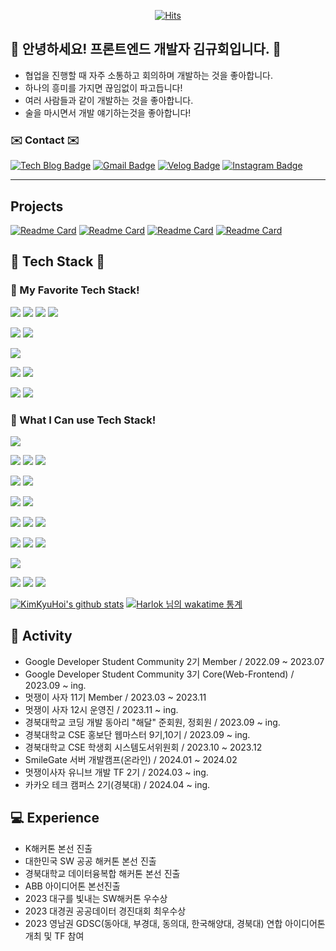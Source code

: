 <div align=center>
	
[![Hits](https://hits.seeyoufarm.com/api/count/incr/badge.svg?url=https%3A%2F%2Fgithub.com%2FKimKyuHoi&count_bg=%23020715&title_bg=%23020715&icon=openstreetmap.svg&icon_color=%23FFFFFF&title=Visitors&edge_flat=false)](https://hits.seeyoufarm.com)
  </div>
  
## :raised_hands: 안녕하세요! 프론트엔드 개발자 김규회입니다. :raised_hands:
* 협업을 진행할 때 자주 소통하고 회의하며 개발하는 것을 좋아합니다.
* 하나의 흥미를 가지면 끊임없이 파고듭니다!
* 여러 사람들과 같이 개발하는 것을 좋아합니다.
* 술을 마시면서 개발 얘기하는것을 좋아합니다!
  
### ✉️ Contact ✉️
[![Tech Blog Badge](http://img.shields.io/badge/-Tech%20blog-black?style=flat-square&logo=github&link=https://KimKyuHoi.github.io/)](https://KimKyuHoi.github.io/)
[![Gmail Badge](https://img.shields.io/badge/Gmail-d14836?style=flat-square&logo=gmail&logoColor=white&link=mailto:k546kh@gmail.com)](mailto:k546kh@gmail.com)
[![Velog Badge](https://img.shields.io/badge/Velog-444444?style=flat-square&logo=Velog&logoColor=black"&link=https://velog.io/@k_gu_wae123)](https://velog.io/@k_gu_wae123)
[![Instagram Badge](https://img.shields.io/badge/Instagram-f5f5f5?style=flat-square&logo=Instagram&logoColor=black"&link=https://www.instagram.com/k.gu_wae/)](https://www.instagram.com/k.gu_wae/)

---

## Projects
[![Readme Card](https://github-readme-stats.vercel.app/api/pin/?username=KimKyuHoi&repo=GDSC_Official_FE)](https://github.com/KimKyuHoi/GDSC_Official_FE)
[![Readme Card](https://github-readme-stats.vercel.app/api/pin/?username=KimKyuHoi&repo=LikelionUniv_Frontend_University)](https://github.com/KimKyuHoi/LikelionUniv_Frontend_University)
[![Readme Card](https://github-readme-stats.vercel.app/api/pin/?username=KimKyuHoi&repo=TadakTadak)](https://github.com/KimKyuHoi/TadakTadak)
[![Readme Card](https://github-readme-stats.vercel.app/api/pin/?username=KimKyuHoi&repo=Matcher_FE)](https://github.com/KimKyuHoi/Matcher_FE)

## 🔧 Tech Stack 🔧 
### 🔧 My Favorite Tech Stack!
<p>
	<img src="https://img.shields.io/badge/React-61DAFB?style=for-the-badge&logo=React&logoColor=black">
	<img src="https://img.shields.io/badge/TypeScript-3178C6?style=for-the-badge&logo=TypeScript&logoColor=white">
	<img src="https://img.shields.io/badge/prettier-F7B93E?style=for-the-badge&logo=prettier&logoColor=black">
	<img src="https://img.shields.io/badge/EsLint-4B32C3?style=for-the-badge&logo=eslint&logoColor=white">
</p>
</p>
<p>
	<img src="https://img.shields.io/badge/pnpm-F69220?style=for-the-badge&logo=pnpm&logoColor=white">
	<img src="https://img.shields.io/badge/yarn_berry-2C8EBB?style=for-the-badge&logo=yarn&logoColor=white">
</p>
<p>
	<img src="https://img.shields.io/badge/Emotion-DB7093?style=for-the-badge&logo=&logoColor="/>
</p>
<p>
	<img src="https://img.shields.io/badge/Zustand-999999?style=for-the-badge&logo=&logoColor=">
	<img src="https://img.shields.io/badge/Tanstack_Query-FF4154?style=for-the-badge&logo=reactquery&logoColor=white">
</p>
<p>
	<img src="https://img.shields.io/badge/Nginx-009639?style=for-the-badge&logo=nginx&logoColor=white">
	<img src="https://img.shields.io/badge/Amazon Ec2-FF9900?style=for-the-badge&logo=amazonec2&logoColor=white">
</p>

### 🔧 What I Can use Tech Stack!
<p>
	<img src="https://img.shields.io/badge/React-61DAFB?style=for-the-badge&logo=React&logoColor=black">
</p>
<p>
	<img src="https://img.shields.io/badge/npm-CB3837?style=for-the-badge&logo=Npm&logoColor=white">
	<img src="https://img.shields.io/badge/pnpm-F69220?style=for-the-badge&logo=pnpm&logoColor=white">
	<img src="https://img.shields.io/badge/yarn_berry-2C8EBB?style=for-the-badge&logo=yarn&logoColor=white">
</p>
<p>
	<img src="https://img.shields.io/badge/prettier-F7B93E?style=for-the-badge&logo=prettier&logoColor=black">
	<img src="https://img.shields.io/badge/EsLint-4B32C3?style=for-the-badge&logo=eslint&logoColor=white">
</p>
<p>
	<img src="https://img.shields.io/badge/TypeScript-3178C6?style=for-the-badge&logo=TypeScript&logoColor=white">
	<img src="https://img.shields.io/badge/JavaScript-F7DF1E?style=for-the-badge&logo=JavaScript&logoColor=black">
</p>
<p>
	<img src="https://img.shields.io/badge/Styled Components-DB7093?style=for-the-badge&logo=styled-components&logoColor=white"/>
	<img src="https://img.shields.io/badge/Emotion-DB7093?style=for-the-badge&logo=&logoColor="/>
	<img src="https://img.shields.io/badge/CSS3-1572B6?style=for-the-badge&logo=css3&logoColor=white"/>
</p>
<p>
	<img src="https://img.shields.io/badge/Redux_Toolkit-764ABC?style=for-the-badge&logo=Redux&logoColor=white">
	<img src="https://img.shields.io/badge/Zustand-999999?style=for-the-badge&logo=&logoColor=">
	<img src="https://img.shields.io/badge/Recoil-3578E5?style=for-the-badge&logo=Recoil&logoColor=white">	
</p>
<p>
	<img src="https://img.shields.io/badge/Tanstack_Query-FF4154?style=for-the-badge&logo=reactquery&logoColor=white">
</p>
<p>
	<img src="https://img.shields.io/badge/Nginx-009639?style=for-the-badge&logo=nginx&logoColor=white">
	<img src="https://img.shields.io/badge/Amazon Ec2-FF9900?style=for-the-badge&logo=amazonec2&logoColor=white">
	<img src="https://img.shields.io/badge/Naver Cloud Platform-03C75A?style=for-the-badge&logo=naver&logoColor=white">
</p>

[![KimKyuHoi's github stats](https://github-readme-stats.vercel.app/api?username=KimKyuHoi)](https://github.com/anuraghazra/github-readme-stats)
[![Harlok 님의 wakatime 통계](https://github-readme-stats.vercel.app/api/wakatime?username=KimKyuHoi&layout=compact)](https://github.com/anuraghazra/github-readme-stats)


## :runner: Activity
* Google Developer Student Community 2기 Member / 2022.09 ~ 2023.07
* Google Developer Student Community 3기 Core(Web-Frontend) / 2023.09 ~ ing.
* 멋쟁이 사자 11기 Member / 2023.03 ~ 2023.11
* 멋쟁이 사자 12시 운영진 / 2023.11 ~ ing.
* 경북대학교 코딩 개발 동아리 "해달" 준회원, 정회원 / 2023.09 ~ ing.
* 경북대학교 CSE 홍보단 웹마스터 9기,10기 / 2023.09 ~ ing.
* 경북대학교 CSE 학생회 시스템도서위원회 / 2023.10 ~ 2023.12
* SmileGate 서버 개발캠프(온라인) / 2024.01 ~ 2024.02
* 멋쟁이사자 유니브 개발 TF 2기 / 2024.03 ~ ing.
* 카카오 테크 캠퍼스 2기(경북대) / 2024.04 ~ ing.

## :computer: Experience
* K해커톤 본선 진출
* 대한민국 SW 공공 해커톤 본선 진출
* 경북대학교 데이터융복합 해커톤 본선 진출
* ABB 아이디어톤 본선진출
* 2023 대구를 빛내는 SW해커톤 우수상
* 2023 대경권 공공데이터 경진대회 최우수상
* 2023 영남권 GDSC(동아대, 부경대, 동의대, 한국해양대, 경북대) 연합 아이디어톤 개최 및 TF 참여
